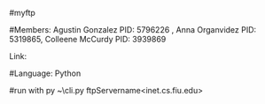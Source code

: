 #myftp

#Members: Agustin Gonzalez PID: 5796226 , Anna Organvidez PID: 5319865, Colleene McCurdy PID: 3939869

Link:

#Language: Python

#run with py ~\cli.py ftpServername<inet.cs.fiu.edu>
